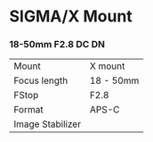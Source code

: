 # SIGMA/X Mount

### 18-50mm F2.8 DC DN
|  | |
| -- | -- |
| Mount  | X mount |
| Focus length | 18 - 50mm |
| FStop | F2.8 |
| Format  | APS-C |
| Image Stabilizer  |   |
